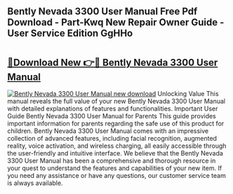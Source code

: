 ## Bently Nevada 3300 User Manual Free Pdf Download - Part-Kwq New Repair Owner Guide - User Service Edition GgHHo

# <h2><a href="http://bc6543.oget.top/?id=Bently+Nevada+3300+User+Manual">🔗Download New 👉🔴 Bently Nevada 3300 User Manual</a></h2>

[![Bently Nevada 3300 User Manual new download](https://i.imgur.com/5g1atiW.png)](http://bc6543.oget.top/?id=Bently+Nevada+3300+User+Manual)
Unlocking Value This manual reveals the full value of your new Bently Nevada 3300 User Manual with detailed explanations of features and functionalities. Important User Guide Bently Nevada 3300 User Manual for Parents This guide provides important information for parents regarding the safe use of this product for children. Bently Nevada 3300 User Manual comes with an impressive collection of advanced features, including facial recognition, augmented reality, voice activation, and wireless charging, all easily accessible through the user-friendly and intuitive interface. We believe that the Bently Nevada 3300 User Manual has been a comprehensive and thorough resource in your quest to understand the features and capabilities of your new item. If you need any assistance or have any questions, our customer service team is always available.
